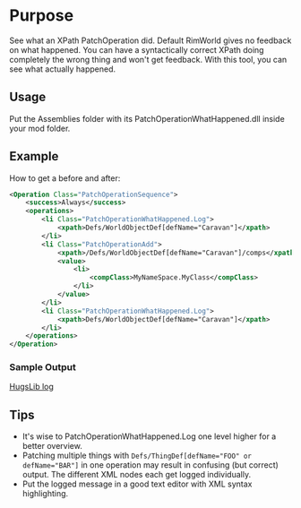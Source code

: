 # Purpose

See what an XPath PatchOperation did. Default RimWorld gives no feedback on what happened. You can have a syntactically correct XPath doing completely the wrong thing and won't get feedback. With this tool, you can see what actually happened.

## Usage

Put the Assemblies folder with its PatchOperationWhatHappened.dll inside your mod folder.

## Example

How to get a before and after:

```xml
<Operation Class="PatchOperationSequence">
    <success>Always</success>
    <operations>
        <li Class="PatchOperationWhatHappened.Log">
            <xpath>Defs/WorldObjectDef[defName="Caravan"]</xpath>
        </li>
        <li Class="PatchOperationAdd">
            <xpath>/Defs/WorldObjectDef[defName="Caravan"]/comps</xpath>
            <value>
                <li>
                    <compClass>MyNameSpace.MyClass</compClass>
                </li>
            </value>
        </li>
        <li Class="PatchOperationWhatHappened.Log">
            <xpath>Defs/WorldObjectDef[defName="Caravan"]</xpath>
        </li>
    </operations>
</Operation>
```

### Sample Output

[HugsLib log](https://gist.github.com/HugsLibRecordKeeper/6654e57cc1b1af50a8bb462d2522e2ff#file-output_log-txt-L55-L57)

## Tips

- It's wise to PatchOperationWhatHappened.Log one level higher for a better overview.
- Patching multiple things with `Defs/ThingDef[defName="FOO" or defName="BAR"]` in one operation may result in confusing (but correct) output. The different XML nodes each get logged individually.
- Put the logged message in a good text editor with XML syntax highlighting.

